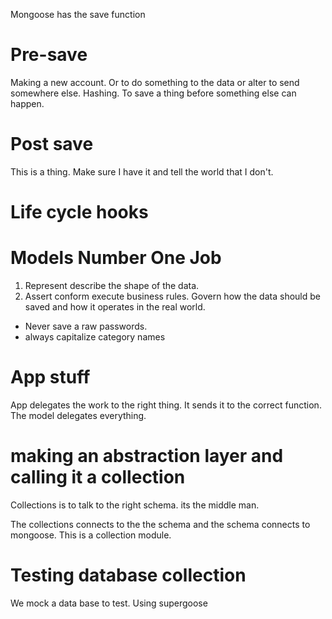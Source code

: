 Mongoose has the save function

# Pre-save
Making a new account. Or to do something to the data or alter to send somewhere else. Hashing. To save a thing before something else can happen. 
# Post save
This is a thing. Make sure I have it and tell the world that I don't.
# Life cycle hooks

# Models Number One Job
1. Represent describe the shape of the data. 
1. Assert conform execute business rules. Govern how the data should be saved
and how it operates in the real world.
- Never save a raw passwords.
- always capitalize category names
# App stuff
App delegates the work to the right thing. It sends it to the correct function.
The model delegates everything.

# making an abstraction layer and calling it a collection

Collections is to talk to the right schema. its the middle man.

The collections connects to the the schema and the schema connects to mongoose.
This is a collection module. 

# Testing database collection
We mock a data base to test. Using supergoose 